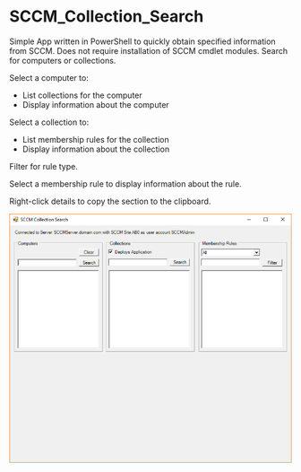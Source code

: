 # SCCM_Collection_Search
Simple App written in PowerShell to quickly obtain specified information from SCCM.
Does not require installation of SCCM cmdlet modules.
Search for computers or collections. 

Select a computer to:

* List collections for the computer
* Display information about the computer

Select a collection to:

* List membership rules for the collection
* Display information about the collection

Filter for rule type.

Select a membership rule to display information about the rule.

Right-click details to copy the section to the clipboard.

![Screenshot](/screenshot_0.png)
